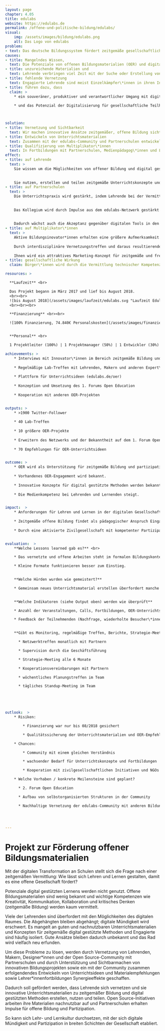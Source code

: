 ```yaml
---
layout: page
chapter: 4.05
title: edulabs
website: https://edulabs.de
permalink: /offene-und-politische-bildung/edulabs/
visual:
    img: /assets/images/bildung/edulabs.png
    alt: Das Logo von edulabs
problem:
- text: Das deutsche Bildungssystem fördert zeitgemäße gesellschaftliche Partizipation unzureichend.
causes:
- title: Mangelndes Wissen,
  text: Die Potenziale von offenen Bildungsmaterialien (OER) und digital gestützten Methoden sind kaum bekannt. Anforderungen und Möglichkeiten der digitalen Welt entwickeln sich schneller als das klassische Schulbuch. 
- title: unzureichende Materialien und  
  text: Lehrende verbringen viel Zeit mit der Suche oder Erstellung von geeigneten Materialien.
- title: fehlende Vernetzung
  text: Engagierte Lehrende sind meist Einzelkämpfer\*innen in ihren Institutionen; es gibt wenig Inspiration und Unterstützung für zeitgemäße Bildung. Vorhandene Materialien und Konzepte werden wenig nachgenutzt.
- title: führen dazu, dass
  claim: >
    * ein souveräner, produktiver und verantwortlicher Umgang mit digitalen Medien in der Wissensgesellschaft Glücksache bleibt
    
    * und das Potenzial der Digitalisierung für gesellschaftliche Teilhabe verschenkt wird.



solution:
- title: Vernetzung und Sichtbarkeit
  text: Wir machen innovative Ansätze zeitgemäßer, offene Bildung sichtbar und vernetzen Bildungsgestalter\*innen, die sich für partizipative Methoden und selbstgesteuertes Lernen einsetzen.
- title: Entwickeln von Unterrichtsmaterialien
  text: Zusammen mit der edulabs-Community und Partnerschulen entwickeln wir eine Sammlung von Unterrichtsideen und Materialien für zeitgemäße Bildung. Die Empfehlungen mit Praxisbezug unterstützen Lehrende bei der Nutzung von OER.
- title: Qualifizierung von Multiplikator\*innen
  text: In Fortbildungen mit Partnerschulen, Medienpädagog\*innen und Lehrenden vermitteln wir Best Practices, Konzepte und Erfahrungen aus der edulabs-Community zu offener Bildung in der digitalen Welt.
effect:
- title: auf Lehrende 
  text: >
    Sie wissen um die Möglichkeiten von offener Bildung und digital gestützten Methoden.
  
  
    Sie nutzen, erstellen und teilen zeitgemäße Unterrichtskonzepte und können so den Herausforderungen zeitgemäßer Bildung gerecht werden.
- title: auf Partnerschulen
  text: >
    Die Unterrichtspraxis wird gestärkt, indem Lehrende bei der Vermittlung digitaler Kompetenzen unterstützt werden.
  
  
    Das Kollegium wird durch Impulse aus dem edulabs-Netzwerk gestärkt.
    
    
    Dadurch wächst auch die Akzeptanz gegenüber digitalen Tools in den Schulen. 
- title: auf Multiplikator\*innen
  text: >
    Aktive Bildungsinovator*innen erhalten eine größere Aufmerksamkeit.
    
    Durch interdisziplinäre Vernetzungstreffen und daraus resultierende Serendipität entstehen neue Ideen und Weiterbildungsmomente. 
      
    Ihnen wird ein attraktives Marketing-Konzept für zeitgemäße und freie Bildung zur Verfügung gestellt, welches sie auch für das Erreichen ihrer Ziele nutzen können.  
- title: gesellschaftliche Wirkung
  claim: Bürger\*innen wird durch die Vermittlung technischer Kompetenzen die Beteiligung an einer modernen Gesellschaft erleichtert.

resources: >

  **Laufzeit** <br>

  Das Projekt begann im März 2017 und lief bis August 2018.
  <br><br>
  ![bis August 2018](/assets/images/laufzeit/edulabs.svg "Laufzeit Edulabs")
  <br><br><br>

  **Finanzierung** <br><br>

  ![100% Finanzierung, 74.840€ Personalskosten](/assets/images/finanzierung/edulabs.svg "Finanzierung Edulabs")<br><br>


  **Personal** <br>

  1 Projektleiter (100%) | 1 Projektmanager (50%) | 1 Entwickler (30%) | 1 Administration (15%) <br><br>

achievements: >
    * Interviews mit Innovator\*innen im Bereich zeitgemäße Bildung und OER
    
    * Regelmäßige Lab-Treffen mit Lehrenden, Makern und anderen Expert\*innen in Berlin, Düsseldorf und München
    
    * Plattform für Unterrichtsideen (edulabs.de/oer)
    
    * Konzeption und Umsetzung des 1. Forums Open Education
    
    * Kooperation mit anderen OER-Projekten


outputs: >
    * >1900 Twitter-Follower
    
    * 40 Lab-Treffen
    
    * 10 größere OER-Projekte
    
    * Erweitern des Netzwerks und der Bekanntheit auf dem 1. Forum Open Education
    
    * 70 Empfehlungen für OER-Unterrichtsideen


outcome: >
    * OER wird als Unterstützung für zeitgemäße Bildung und partizipative Lernformate bei Lehrenden bekannt.
    
    * Vorhandenes OER-Engagement wird bekannt.
    
    * Innovative Konzepte für digital gestützte Methoden werden bekannt und werden nachgenutzt.
    
    * Die Medienkompetenz bei Lehrenden und Lernenden steigt.


impact:  >
    * Anforderungen für Lehren und Lernen in der digitalen Gesellschaft werden als Impulse für die Schulentwicklung wahrgenommen.
    
    * Zeitgemäße offene Bildung findet als pädagogischer Anspruch Eingang in die Lehrer\*innenbildung.
    
    * Durch eine aktivierte Zivilgesellschaft mit kompetenter Partizipation wird die Demokratie gestärkt.


evaluation:  >
    **Welche Lessons learned gab es?** <br>

    * Das vernetzte und offene Arbeiten steht im formalen Bildungskontext noch am Anfang.

    * Kleine Formate funktionieren besser zum Einstieg.

    
    **Welche Hürden wurden wie gemeistert?** 

    * Gemeinsam neues Unterrichtsmaterial erstellen überfordert manche Teilnehmende; nun bieten die edusprints ein einsteigerfreundliches Format, um Empfehlungen für OER-Unterrichtsideen und neue Materialien zu entwickeln.

    
    **Welche Indikatoren (siehe Output oben) werden wie überprüft** 

    * Anzahl der Veranstaltungen, Calls, Fortbildungen, OER-Unterrichtsideen und Partnerschulen

    * Feedback der Teilnehmenden (Nachfrage, wiederholte Besucher\*innen, Social Media)

    
    **Gibt es Monitoring, regelmäßige Treffen, Berichte, Strategie-Meetings, Schulungen, Zielvereinbarungen?**

      * Netzwerktreffen monatlich mit Partnern

      * Supervision durch die Geschäftsführung

      * Strategie-Meeting alle 6 Monate

      * Kooperationsvereinbarungen mit Partnern

      * wöchentliches Planungstreffen im Team

      * tägliches Standup-Meeting im Team

    



outlook:  >
    * Risiken: 

        * Finanzierung war nur bis 08/2018 gesichert

        * Qualitätssicherung der Unterrichtsmaterialien und OER-Empfehlungen erfordert darüber hinaus redaktionelle Unterstützung

    * Chancen: 

        * Community mit einem gleichen Verständnis

        * wachsender Bedarf für Unterrichtskonzepte und Fortbildungen

        * Kooperation mit zivilgesellschaftlichen Initiativen und NGOs bei der OER-Erstellung

    * Welche Vorhaben / konkrete Meilensteine sind geplant? 

      * 2. Forum Open Education

      * Aufbau von selbstorganisierten Strukturen in der Community

      * Nachhaltige Vernetzung der edulabs-Community mit anderen Bildungsprojekten der OKF: Etablieren eines OKF-Bildungsnetzwerkes




---
```



# Projekt zur Förderung offener Bildungsmaterialien

Mit der digitalen Transformation an Schulen stellt sich die Frage nach einer zeitgemäßen Vermittlung: Wie lässt sich Lehren und Lernen gestalten, damit es eine offene Gesellschaft fördert?

Potenziale digital gestützten Lernens werden nicht genutzt. Offene Bildungsmaterialien sind wenig bekannt und wichtige Kompetenzen wie Kreativität, Kommunikation, Kollaboration und kritisches Denken (zeitgemäße Bildung) werden kaum vermittelt.

Viele der Lehrenden sind überfordert mit den Möglichkeiten des digitalen Raumes. Die Abgehängten bleiben abgehängt; digitale Mündigkeit wird erschwert. Es mangelt an guten und nachnutzbaren Unterrichtsmaterialien und Konzepten für zeitgemäße digital gestützte Methoden und Engagierte sind häufig isoliert. Gute Ansätze bleiben dadurch unbekannt und das Rad wird vielfach neu erfunden.
 
Um diese Probleme zu lösen, werden durch Vernetzung von Lehrenden, Makern, Designer\*innen und der Open Source-Community mit Partnerschulen und durch Unterstützung und Sichtbarmachen von innovativen Bildungsprojekten sowie ein mit der Community zusammen erfolgendendes Entwickeln von Unterrichtsideen und Materialempfehlungen sowie Lehrer\*innenfortbildungen Synergieeffekte geschaffen.

Dadurch soll gefördert werden, dass Lehrende sich vernetzen und sie innovative Unterrichtsmaterialien zu zeitgemäßer Bildung und digital gestützten Methoden erstellen, nutzen und teilen. Open Source-Initiativen arbeiten ihre Materialien nachnutzbar auf und Partnerschulen erhalten Impulse für offene Bildung und Partizipation.

So kann sich Lehr- und Lernkultur durchsetzen, mit der sich digitale Mündigkeit und Partizipation in breiten Schichten der Gesellschaft etabliert.
